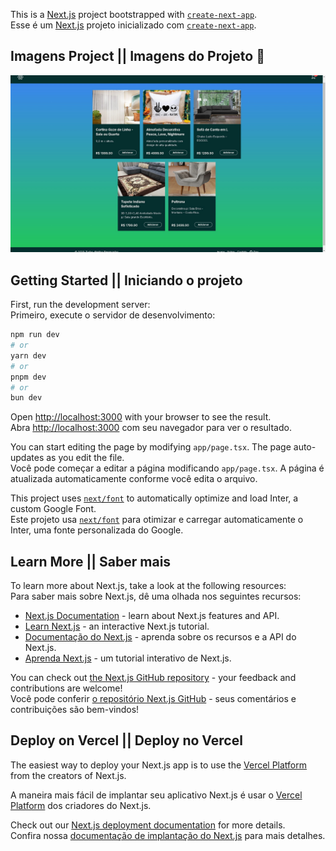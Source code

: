 This is a [Next.js](https://nextjs.org/) project bootstrapped with [`create-next-app`](https://github.com/vercel/next.js/tree/canary/packages/create-next-app).  
Esse é um [Next.js](https://nextjs.org/) projeto inicializado com [`create-next-app`](https://github.com/vercel/next.js/tree/canary/packages/create-next-app).

## Imagens Project || Imagens do Projeto 📸
![image](TelaInicial.jpg)

## Getting Started || Iniciando o projeto

First, run the development server:  
Primeiro, execute o servidor de desenvolvimento:

```bash
npm run dev
# or
yarn dev
# or
pnpm dev
# or
bun dev
```

Open [http://localhost:3000](http://localhost:3000) with your browser to see the result.  
Abra [http://localhost:3000](http://localhost:3000) com seu navegador para ver o resultado.  

You can start editing the page by modifying `app/page.tsx`. The page auto-updates as you edit the file.  
Você pode começar a editar a página modificando `app/page.tsx`. A página é atualizada automaticamente conforme você edita o arquivo.

This project uses [`next/font`](https://nextjs.org/docs/basic-features/font-optimization) to automatically optimize and load Inter, a custom Google Font.  
Este projeto usa [`next/font`](https://nextjs.org/docs/basic-features/font-optimization) para otimizar e carregar automaticamente o Inter, uma fonte personalizada do Google.  

## Learn More || Saber mais

To learn more about Next.js, take a look at the following resources:  
Para saber mais sobre Next.js, dê uma olhada nos seguintes recursos:  

- [Next.js Documentation](https://nextjs.org/docs) - learn about Next.js features and API.  
- [Learn Next.js](https://nextjs.org/learn) - an interactive Next.js tutorial.  
- [Documentação do Next.js](https://nextjs.org/docs) - aprenda sobre os recursos e a API do Next.js.  
- [Aprenda Next.js](https://nextjs.org/learn) - um tutorial interativo de Next.js.  

You can check out [the Next.js GitHub repository](https://github.com/vercel/next.js/) - your feedback and contributions are welcome!  
Você pode conferir [o repositório Next.js GitHub](https://github.com/vercel/next.js/) - seus comentários e contribuições são bem-vindos!  

## Deploy on Vercel || Deploy no Vercel  

The easiest way to deploy your Next.js app is to use the [Vercel Platform](https://vercel.com/new?utm_medium=default-template&filter=next.js&utm_source=create-next-app&utm_campaign=create-next-app-readme) from the creators of Next.js.  

A maneira mais fácil de implantar seu aplicativo Next.js é usar o [Vercel Platform](https://vercel.com/new?utm_medium=default-template&filter=next.js&utm_source=create-next-app&utm_campaign=create-next-app-readme) dos criadores do Next.js.  


Check out our [Next.js deployment documentation](https://nextjs.org/docs/deployment) for more details.  
Confira nossa [documentação de implantação do Next.js](https://nextjs.org/docs/deployment) para mais detalhes.  
